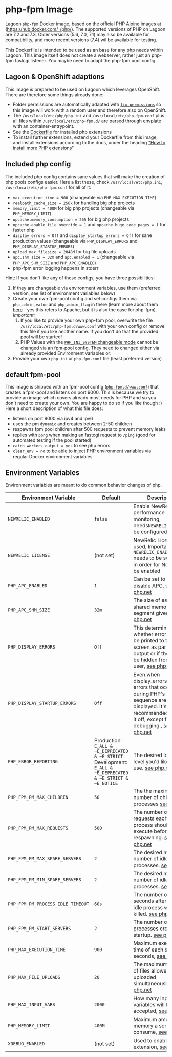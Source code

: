 # php-fpm Image

Lagoon `php-fpm` Docker image, based on the official PHP Alpine images at (https://hub.docker.com/_/php/).
The supported versions of PHP on Lagoon are 7.2 and 7.3.  Older versions (5.6, 7.0, 7.1) may also be available for compatibility, and more recent versions (7.4) wil be available for testing.

This Dockerfile is intended to be used as an base for any php needs within Lagoon.
This image itself does not create a webserver, rather just an php-fpm fastcgi listener. You maybe need to adapt the php-fpm pool config.

## Lagoon & OpenShift adaptions

This image is prepared to be used on Lagoon which leverages OpenShift. There are therefore some things already done:

- Folder permissions are automatically adapted with [`fix-permissions`](https://github.com/sclorg/s2i-base-container/blob/master/core/root/usr/bin/fix-permissions) so this image will work with a random user and therefore also on OpenShift.
- The `/usr/local/etc/php/php.ini` and `/usr/local/etc/php-fpm.conf` plus all files within `/usr/local/etc/php-fpm.d/` are parsed through [envplate](https://github.com/kreuzwerker/envplate) with an container-entrypoint.
- See the [Dockerfile](https://github.com/amazeeio/lagoon/blob/master/images/php/fpm/Dockerfile) for installed php extensions
- To install further extensions, extend your Dockerfile from this image, and install extensions according to the docs, under the heading ["How to install more PHP extensions"](https://github.com/docker-library/docs/blob/master/php/README.md#how-to-install-more-php-extensions)

## Included php config

The included php config contains sane values that will make the creation of php pools configs easier.
Here a list these, check `/usr/local/etc/php.ini`, `/usr/local/etc/php-fpm.conf` for all of it:

- `max_execution_time = 900` (changeable via `PHP_MAX_EXECUTION_TIME`)
- `realpath_cache_size = 256k` for handling big php projects
- `memory_limit = 400M` for big php projects (changeable via `PHP_MEMORY_LIMIT`)
- `opcache.memory_consumption = 265` for big php projects
- `opcache.enable_file_override = 1` and `opcache.huge_code_pages = 1` for faster php
- `display_errors = Off` and `display_startup_errors = Off` for sane production values (changeable via `PHP_DISPLAY_ERRORS` and `PHP_DISPLAY_STARTUP_ERRORS`)
- `upload_max_filesize = 2048M` for big file uploads
- `apc.shm_size = 32m` and `apc.enabled = 1` (changeable via `PHP_APC_SHM_SIZE` and `PHP_APC_ENABLED`)
- php-fpm error logging happens in stderr

Hint: If you don't like any of these configs, you have three possibilities:
1. If they are changeable via environment variables, use them (preferred version, see list of environment variables below)
2. Create your own fpm-pool config and set configs them via `php_admin_value` and `php_admin_flag` in there (learn more about them [here](http://php.net/manual/en/configuration.changes.php) - yes this refers to Apache, but it is also the case for php-fpm). _Important:_
    1. If you like to provide your own php-fpm pool, overwrite the file `/usr/local/etc/php-fpm.d/www.conf` with your own config or remove this file if you like another name. If you don't do that the provided pool will be started!
    2. PHP Values with the [`PHP_INI_SYSTEM` changeable mode](http://php.net/manual/en/configuration.changes.modes.php) cannot be changed via an fpm-pool config. They need to changed either via already provided Environment variables or:
3. Provide your own `php.ini` or `php-fpm.conf` file (least preferred version)

## default fpm-pool

This image is shipped with an fpm-pool config ([`php-fpm.d/www.conf`](https://github.com/amazeeio/lagoon/blob/master/images/php/fpm/php-fpm.d/www.conf)) that creates a fpm-pool and listens on port 9000.
This is because we try to provide an image which covers already most needs for PHP and so you don't need to create your own. You are happy to do so if you like though :)
Here a short description of what this file does:

- listens on port 9000 via ipv4 and ipv6
- uses the pm `dynamic` and creates between 2-50 children
- respawns fpm pool children after 500 requests to prevent memory leaks
- replies with `pong` when making an fastcgi request to `/ping` (good for automated testing if the pool started)
- `catch_workers_output = yes` to see php errors
- `clear_env = no` to be able to inject PHP environment variables via regular Docker environment variables

## Environment Variables

Environment variables are meant to do common behavior changes of php.

| Environment Variable              | Default   | Description                                                                                                                                                                                                              |
| --------------------------------- | --------- | ------------------------------------------------------------------------------------------------------------------------------------------------------------------------------------------------------------------------ |
| `NEWRELIC_ENABLED`                | `false`   | Enable NewRelic performance monitoring, needs`NEWRELIC_LICENSE` be configured                                                                                                                                            |
| `NEWRELIC_LICENSE`                | (not set) | NewRelic License to be used, Important: `NEWRELIC_ENABLED` needs to be set to `true` in order for NewRelic to be enabled
| `PHP_APC_ENABLED`                 | `1`       | Can be set to 0 to disable APC, [see php.net](http://php.net/manual/en/apc.configuration.php#ini.apc.enabled)                                                                                                            |
| `PHP_APC_SHM_SIZE`                | `32m`     | The size of each shared memory segment given, [see php.net](http://php.net/manual/en/apc.configuration.php#ini.apc.shm-size)                                                                                             |
| `PHP_DISPLAY_ERRORS`              | `Off`     | This determines whether errors should be printed to the screen as part of the output or if they should be hidden from the user, [see php.net](http://php.net/display-errors)                                             |
| `PHP_DISPLAY_STARTUP_ERRORS`      | `Off`     | Even when display_errors is on, errors that occur during PHP's startup sequence are not displayed. It's strongly recommended to keep it off, except for debugging., [see php.net](http://php.net/display-startup-errors) |
| `PHP_ERROR_REPORTING`             | Production: `E_ALL & ~E_DEPRECATED & ~E_STRICT`<br> Development: `E_ALL & ~E_DEPRECATED & ~E_STRICT & ~E_NOTICE` | The desired logging level you'd like PHP to use. [see php.net](https://www.php.net/manual/en/function.error-reporting.php)                                                                                                |
| `PHP_FPM_PM_MAX_CHILDREN`         | `50`      | The the maximum number of child processes [see php.net](http://php.net/manual/en/install.fpm.configuration.php)                                                                                                          |
| `PHP_FPM_PM_MAX_REQUESTS`         | `500`     | The number of requests each child process should execute before respawning. [see php.net](http://php.net/manual/en/install.fpm.configuration.php)                                                                        |                                                                                                 |
| `PHP_FPM_PM_MAX_SPARE_SERVERS`    | `2`       | The desired maximum number of idle server processes. [see php.net](http://php.net/manual/en/install.fpm.configuration.php)                                                                                               |
| `PHP_FPM_PM_MIN_SPARE_SERVERS`    | `2`       | The desired minimum number of idle server processes. [see php.net](http://php.net/manual/en/install.fpm.configuration.php)                                                                                               |
| `PHP_FPM_PM_PROCESS_IDLE_TIMEOUT` | `60s`     | The number of seconds after which an idle process will be killed. [see php.net](http://php.net/manual/en/install.fpm.configuration.php)                                                                                  |
| `PHP_FPM_PM_START_SERVERS`        | `2`       | The number of child processes created on startup. [see php.net](http://php.net/manual/en/install.fpm.configuration.php)                                                                                                  |
| `PHP_MAX_EXECUTION_TIME`          | `900`     | Maximum execution time of each script, in seconds,  [see php.net](http://php.net/max-execution-time)                                                                                                                     |
| `PHP_MAX_FILE_UPLOADS`            | `20`    | The maximum number of files allowed to be uploaded simultaneously, [see php.net](http://php.net/manual/en/ini.core.php#ini.max-file-uploads)|
| `PHP_MAX_INPUT_VARS`              | `2000`    | How many input variables will be accepted, [see php.net](http://php.net/manual/en/info.configuration.php#ini.max-input-vars)
| `PHP_MEMORY_LIMIT`                | `400M`    | Maximum amount of memory a script may consume,   [see php.net](http://php.net/memory-limit)                                                                                                                              |
| `XDEBUG_ENABLED`                  | (not set) | Used to enable xdebug extension, [see php.net](http://php.net/manual/en/apc.configuration.php#ini.apc.enabled)                                                                                                           |
